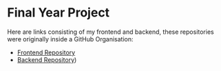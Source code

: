# Final Year Project

Here are links consisting of my frontend and backend, these repositories were originally inside a GitHub Organisation:

- [Frontend Repository](https://github.com/mcshanebrendan/green-count-frontend)
- [Backend Repository](https://github.com/mcshanebrendan/greencount-backend))
